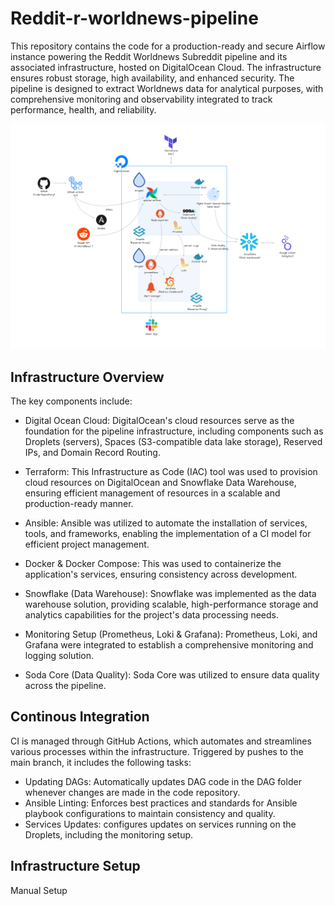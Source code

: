 # Reddit-r-worldnews-pipeline

This repository contains the code for a production-ready and secure Airflow instance powering the Reddit Worldnews Subreddit pipeline and its associated infrastructure, hosted on DigitalOcean Cloud. The infrastructure ensures robust storage, high availability, and enhanced security. The pipeline is designed to extract Worldnews data for analytical purposes, with comprehensive monitoring and observability integrated to track performance, health, and reliability.

<img src="static/r:-reddit-1.png" alt="Architecture"/>

## Infrastructure Overview

The key components include:

- Digital Ocean Cloud: DigitalOcean's cloud resources serve as the foundation for the pipeline infrastructure, including components such as Droplets (servers), Spaces (S3-compatible data lake storage), Reserved IPs, and Domain Record Routing.

- Terraform: This Infrastructure as Code (IAC) tool was used to provision cloud resources on DigitalOcean and Snowflake Data Warehouse, ensuring efficient management of resources in a scalable and production-ready manner.

- Ansible: Ansible was utilized to automate the installation of services, tools, and frameworks, enabling the implementation of a CI model for efficient project management.

- Docker & Docker Compose: This was used to containerize the application's services, ensuring consistency across development.

- Snowflake (Data Warehouse): Snowflake was implemented as the data warehouse solution, providing scalable, high-performance storage and analytics capabilities for the project's data processing needs.

- Monitoring Setup (Prometheus, Loki & Grafana): Prometheus, Loki, and Grafana were integrated to establish a comprehensive monitoring and logging solution.

- Soda Core (Data Quality): Soda Core was utilized to ensure data quality across the pipeline.


## Continous Integration
CI is managed through GitHub Actions, which automates and streamlines various processes within the infrastructure. Triggered by pushes to the main branch, it includes the following tasks:

- Updating DAGs: Automatically updates DAG code in the DAG folder whenever changes are made in the code repository.
- Ansible Linting: Enforces best practices and standards for Ansible playbook configurations to maintain consistency and quality.
- Services Updates: configures updates on services running on the Droplets, including the monitoring setup.

## Infrastructure Setup
Manual Setup

<!-- <img src="static/r-worldnews-dashboard.png" alt="Dashboard" width="70%"/> -->